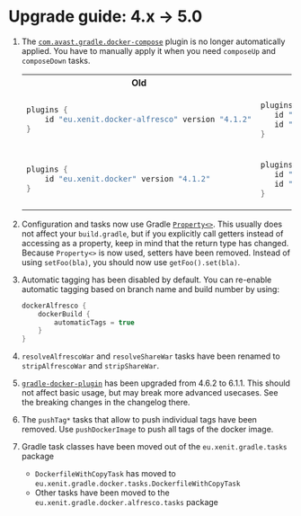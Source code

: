 # Upgrade guide: 4.x -> 5.0

1. The [`com.avast.gradle.docker-compose`](https://github.com/avast/gradle-docker-compose-plugin) plugin is no longer automatically applied.
   You have to manually apply it when you need `composeUp` and `composeDown` tasks.
   
   <table>
    <tr>
    <th>Old</th>
    <th>New</th>
    </tr>
    <tr>
    <td>
    
    ```groovy
    plugins {
        id "eu.xenit.docker-alfresco" version "4.1.2"
    }
    ```
   
    </td>
    <td>
    
    ```groovy
   plugins {
       id "eu.xenit.docker-alfresco" version "5.0.0"
       id "com.avast.gradle.docker-compose" version "0.10.7"
   }
    ```
   
    </td>
    </tr>
    <tr>
    <td>
    
    ```groovy
    plugins {
        id "eu.xenit.docker" version "4.1.2"
    }
    ```
   
    </td>
    <td>
    
    ```groovy
   plugins {
       id "eu.xenit.docker" version "5.0.0"
       id "com.avast.gradle.docker-compose" version "0.10.7"
   }
    ```
   
    </td>
    </tr>
   </table>

2. Configuration and tasks now use Gradle [`Property<>`](https://docs.gradle.org/current/javadoc/org/gradle/api/provider/Property.html).
   This usually does not affect your `build.gradle`, but if you explicitly call getters instead of accessing as a property, keep in mind that the return type has changed.
   Because `Property<>` is now used, setters have been removed. Instead of using `setFoo(bla)`, you should now use `getFoo().set(bla)`. 

3. Automatic tagging has been disabled by default.
   You can re-enable automatic tagging based on branch name and build number by using:
   ```groovy
   dockerAlfresco {
       dockerBuild {
           automaticTags = true
       }
   }
   ```

4. `resolveAlfrescoWar` and `resolveShareWar` tasks have been renamed to `stripAlfrescoWar` and `stripShareWar`.
   
5. [`gradle-docker-plugin`](https://bmuschko.github.io/gradle-docker-plugin/#change_log) has been upgraded from 4.6.2 to 6.1.1.
    This should not affect basic usage, but may break more advanced usecases. See the breaking changes in the changelog there.

6. The `pushTag*` tasks that allow to push individual tags have been removed. Use `pushDockerImage` to push all tags of the docker image.

7. Gradle task classes have been moved out of the `eu.xenit.gradle.tasks` package 
    * `DockerfileWithCopyTask` has moved to `eu.xenit.gradle.docker.tasks.DockerfileWithCopyTask`
    * Other tasks have been moved to the `eu.xenit.gradle.docker.alfresco.tasks` package
